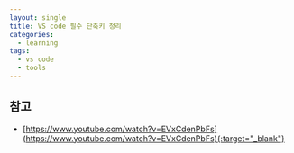 ```yaml
---
layout: single
title: VS code 필수 단축키 정리
categories: 
  - learning
tags: 
  - vs code
  - tools
---
```


## 참고
- [https://www.youtube.com/watch?v=EVxCdenPbFs](https://www.youtube.com/watch?v=EVxCdenPbFs){:target="_blank"}
